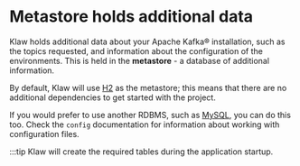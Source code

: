 # Metastore holds additional data

Klaw holds additional data about your Apache Kafka® installation, such
as the topics requested, and information about the configuration of the
environments. This is held in the **metastore** - a database of
additional information.

By default, Klaw will use
[H2](https://www.h2database.com/html/main.html) as the metastore; this
means that there are no additional dependencies to get started with the
project.

If you would prefer to use another RDBMS, such as
[MySQL](https://www.mysql.com/), you can do this too. Check the
`config` documentation for information
about working with configuration files.

:::tip
Klaw will create the required tables during the application startup.
